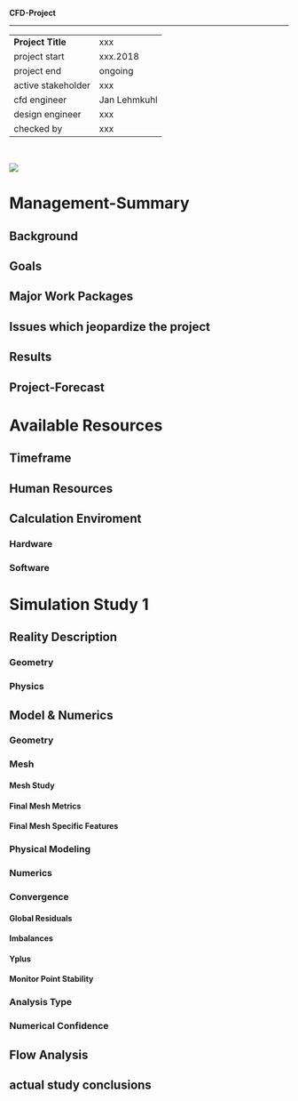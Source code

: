 

**CFD-Project**
************************************************  
|                   |                                  |
| ----------------- | -------------------------------- |
| **Project Title** | xxx
| project start     | xxx.2018
| project end       | ongoing
| active stakeholder| xxx
| cfd engineer      | Jan Lehmkuhl
| design engineer   | xxx
| checked by        | xxx
<br>  

<!-- example picture for quick project identification -->
![](doc/images/XXX.png) 



Management-Summary
===============================================================================

Background
---------------------------------------------------------------------
<!-- 
* which information is needed to understand the project goals
* this should be understand by every friend or manager
 -->


Goals
---------------------------------------------------------------------
<!-- 
* which goal should be reached within this project
  * maximum 400 characters
  * bulletpoints with max 10 words
  * more explanations belong to the background
* more than one goal should be avoided
  * multiple goals are complex to reach 
* goals are about knowledge to achieve
  * e.g. optimize the flow in something, understand the physics from something
  * this is not about simulations
    * simulations are the howto-tools to reach your goals and 
    * simulations are explained later in the report
 -->


Major Work Packages
---------------------------------------------------------------------
<!-- 
* maximum 700 characters
    * detailed explanations later
* which simulations are/will be used to achieve your goals
* which special information should each study (group of similar simulations) deliver to reach the project goals
* which numbers are calculated in the postprocessing
 -->


Issues which jeopardize the project 
---------------------------------------------------------------------
<!-- 
* where are not yet solved issues or problems which can threaten the project outcome
* e.g. numerics in study 1 are bad, you don't know yet to apply special model features, ...
 -->


Results
---------------------------------------------------------------------
<!-- 
* which goals or partial goals are reached at this moment
* can be devided in parts for every study
 -->


Project-Forecast
---------------------------------------------------------------------
<!-- 
* next steps and timeframe
* whats your plan for the next week
 -->



Available Resources
===============================================================================

Timeframe
---------------------------------------------------------------------
<!-- 
* deadlines
* dependent projects
* necessary completed projects
 -->


Human Resources
---------------------------------------------------------------------
<!-- 
* full time project? 
* estimated hours per week
 -->


Calculation Enviroment
---------------------------------------------------------------------
<!-- 
* Short description of the hard- and software used to create the analysis. 
* The objective of this section is: 
  * to ensure reproducible results for the case of later reruns 
  * to be aware of the possible simulations delivered in a specified time 
 -->

### Hardware
<!-- 
|          |                                                                                        |
| -------- | ------------------------------------------------------------------ |
| Machine  | 
| System   | Host: <br> Kernel: <br> Distro:  <br> Desktop: 
| CPU      | COUNT x Name <br> Cache:  <br> Max. clock speed: XXXX MHz 
| Memory   | Manufacturer: <br> Type: <br>  Speed: XXXX MHz <br> Size: XX x XX GB 
| Graphics | Card: <br> Display Server: <br> Driver: 
 -->


### Software
<!-- 
| Task              | Programm                                          |
| ----------------- | ------------------------------------------------- |
| CAD               | 
| stl               | 
| background mesh   | OpenFoam X.x
| mesh              | OpenFoam X.x
| solver            | OpenFoam X.x
| paraview          | paraview X.X.X 
| R version         | X.X.X (20xx-xx-xx)
 -->



Simulation Study 1
===============================================================================
<!-- 
* collection of simulations which share similar geometry and settings
* together these simulation study leads to specific conclusions
* e.g. test of geometry changes
* a second study might be a simulation to determine specific boundary conditions for a first study
* describe which conclusions will be desirable from each study
 -->


Reality Description
---------------------------------------------------------------------

### Geometry
<!-- 
* description of the geometry features and their size
* use real world pictures not simplified CAD data
 -->


### Physics
<!-- 
* which physical effects occur
* make sketches to describe special effects (you need less words)

| used materials    | used place    | density   | dyn. viscosity|
| ----------------- | ------------- | --------- | ------------- |
| material 1        |               | xx [kg/m³]| xx [kg/m/s]   |


| thermodynamic value   | occurring range   |
| --------------------- | ----------------- |
| pressure              | xxx [Pa] 
| velocities            | xxx [m/s]
| temperature           | xxx [C]

 -->


Model & Numerics
---------------------------------------------------------------------

### Geometry
<!-- 
* simplifications of the 3D model
* show pictures of the CAD model
 -->


### Mesh
<!-- 
* description of the general meshing approach
 -->

#### Mesh Study
<!-- 
* create mesh study and define error 
* use values of interest from Flow Analysis part
-->

#### Final Mesh Metrics
<!-- 
| Mesh                      | Value     |
| ---------------------     | --------- |
| number of hexahedra:      | 0 
| number of prisms:         | 0 
| number of wedges:         | 0 
| number of pyramids:       | 0 
| number of tet wedges:     | 0 
| number of tetrahedra:     | 0 
| number of polyhedra:      | 0 
| max skewness              | XXX
| min y+ (runXXX)           | XXX 
| max y+ (runXXX)           | XXX 
 -->
<!-- not used mesh elements can be deleted -->

#### Final Mesh Specific Features
<!-- 
* show pictures of meshing from important geometry features
* is there a specific fokus (mesh refinements at place X)
* are special features applied (boundary layers, ...)
 -->


### Physical Modeling
<!-- 
* which special physical models are applied
* e.g. bouyancy, energy transport, material models, ...

| Domain    | Setting               | Value             | checked       |
| --------- | --------------------- | ----------------- | ------------- |
| Fluid     | Buoyancy              | Non               |               |
| Inlet1    | Mass Flow / Vel       | XXX [m/s]         |               |
| Outlet1   | Pressure-BC           | 0 Pa              |               |
 -->


### Numerics 
<!-- 
| setting               | occuring range    |
| --------------------- | ----------------- |
| reference pressure    | xxx [Pa]
| turbulence model      | SST
| residual target       | 
 -->


### Convergence
<!-- 
* show plots for all subtopics for at least the used runs in the postprocessing
 -->

#### Global Residuals 

#### Imbalances

#### Yplus
<!-- only on relevant faces -->

#### Monitor Point Stability


### Analysis Type
<!-- 
* is this a transient simulation or indicate the residuals and monitor points a transient behaviour
 -->


### Numerical Confidence
<!-- 
* how exact, do you think, are the calculation results
* how big are the changes in the result, when you change the setup
 -->



Flow Analysis 
---------------------------------------------------------------------
<!-- 
* show expected behaviour to increase the confidence in the simulation
* show special and interesting flow features to get more insights
* describe for every picture what you see and you want to be seen by the reader 
* what is your conclusion of the picture
* break the results down to single numbers, e.g.: 
    * (average) velocities (at specific points of interest)
    * pressure values
* this should be the biggest part in this report

![](cfd-reports/XXX_001_Rep/Figure001.png) 
 -->


actual study conclusions
---------------------------------------------------------------------
<!-- 
* what have you learned so far in this study 
* the overall conclusions should be placed in "Results" in the Management Summary
 -->
